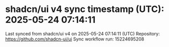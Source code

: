 # shadcn/ui v4 sync timestamp (UTC): 2025-05-24 07:14:11
Last synced from shadcn/ui v4 on 2025-05-24 07:14:11 (UTC)
Repository: https://github.com/shadcn-ui/ui
Sync workflow run: 15224695208
